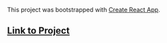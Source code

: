 This project was bootstrapped with [Create React App](https://github.com/facebook/create-react-app).

## [Link to Project](https://confident-leavitt-64f87e.netlify.app/)
